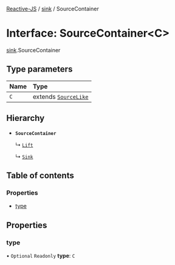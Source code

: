 [Reactive-JS](../README.md) / [sink](../modules/sink.md) / SourceContainer

# Interface: SourceContainer<C\>

[sink](../modules/sink.md).SourceContainer

## Type parameters

| Name | Type |
| :------ | :------ |
| `C` | extends [`SourceLike`](sink.SourceLike.md) |

## Hierarchy

- **`SourceContainer`**

  ↳ [`Lift`](sink.Lift.md)

  ↳ [`Sink`](sink.Sink.md)

## Table of contents

### Properties

- [type](sink.SourceContainer.md#type)

## Properties

### type

• `Optional` `Readonly` **type**: `C`
